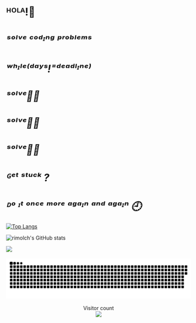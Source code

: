 
# ᴴᴼᴸᴬ!👋

 
# *_ˢᵒˡᵛᵉ ᶜᵒᵈᶦⁿᵍ ᵖʳᵒᵇˡᵉᵐˢ_*
# *_ʷʰᶦˡᵉ⁽ᵈᵃʸˢ!⁼ᵈᵉᵃᵈˡᶦⁿᵉ_⁾*


 # *_ˢᵒˡᵛᵉ👩‍💻_* 
# *_ˢᵒˡᵛᵉ👩‍💻_*
# *_ˢᵒˡᵛᵉ👩‍💻_*


# *_ᴳᵉᵗ ˢᵗᵘᶜᵏ ?_*
# *_ᴰᵒ ᶦᵗ ᵒⁿᶜᵉ ᵐᵒʳᵉ ᵃᵍᵃᶦⁿ ᵃⁿᵈ ᵃᵍᵃᶦⁿ 🕘_*
 

[![Top Langs](https://github-readme-stats.vercel.app/api/top-langs/?username=rimolch&layout=compact)](https://github.com/rimolch/github-readme-stats)

![rimolch's GitHub stats](https://github-readme-stats.vercel.app/api?username=rimolch&show_icons=true&theme=radical)

![](https://media0.giphy.com/media/3otPorWLQJq5GmHRtu/giphy.gif)


<a href=#><img src="contributions.svg"></a>

<p align="center"> 
  Visitor count<br>
  <img src="https://profile-counter.glitch.me/rimolch/count.svg" />
</p>

